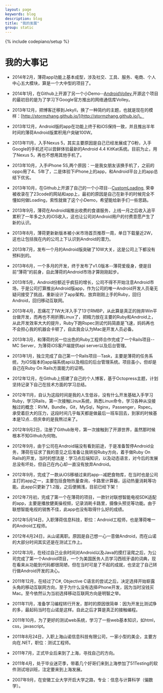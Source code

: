 ```yaml
---
layout: page
keywords: blog
description: blog
title: "我的发展"
group: static
---
```

{% include codepiano/setup %}

我的大事记
===

* 2014年2月，薄荷app功能上基本成型，涉及社交、工具、服务、电商、个人中心五大模块，算是一个大中型的项目了。

* 2014年1月，在Github上开源了另一个小Demo--[AndroidVolley](https://github.com/stormzhang/AndroidVolley),开源这个项目的最初目的是为了学习下Google官方推出的网络通信库Volley。

* 2013年12月，把博客迁移到Jekyll，换了一种简约的主题，也就是现在的模样：[http://stormzhang.github.io/](http://stormzhang.github.io/)。

* 2013年12月，Android版的app在功能上终于和iOS保持一致，并且推出半年时间的薄荷Android版累积用户突破100W。

* 2013年11月，入手Nexus 5，其实主要原因是自己已经发展成了G粉，入手Google的手机还可以尝鲜体验最新的Android 4.4 KitKat系统。目前为止，用了Nexus 5，再也不想用其他手机了。

* 2013年10月，入手iPhone 5S,两个原因：一是我女朋友该换手机了，之前的oppo用了4、5年了，二是体验下iPhone上的app，和Android平台上的app总结下优劣。

* 2013年10月，在Github上开源了自己的一个小项目--[CustomLoading](https://github.com/stormzhang/CustomLoading), 荣幸被收录在了23code的网站和app上，最初的原因是自己在新手的时候完全不懂如何做Loading，索性就做了这个小Demo，希望能给新手们一些思路。

* 2013年9月，薄荷在Android端推出收费的食谱服务，上线一月之后收入追平累积了一年多之久的iOS收入，这也让公司对Android用户的付费意愿产生了新的认识。

* 2013年8月，薄荷更新新版本被小米市场首页推荐一周，单日下载量近2W，这也让包括我在内的公司上下认识到Android的潜力。

* 2013年7月，发布一个月的Android版突破了10W大关，这是公司上下都没有预料到的。

* 2013年6月，一个多月的开发，终于发布了v1.0版本--薄荷爱瘦身，便是目前“薄荷”的前身，自此薄荷的Android市场才算刚刚起步。

* 2013年5月，Android份额近乎疯狂的增长，公司不得不开始注意Android市场，于是公司打算推出Android版app，作为公司的唯一Android开发人员毫无疑问接受了挑战，重新设计了app架构，放弃刚刚上手的Ruby，回归Android，回归移动互联网。

* 2013年4月，忍痛花了1W大洋入手了13寸RMBP，从此算是真正的抛弃Win平台做开发，而再也不用折腾Linux了，把精力放在主要的Ruby和Android上，从此开发效率大大的提升，Ruby下跑Rspec测试代码简直是飞速，妈妈再也不会担心我的机器会卡顿了，自此我会认为Mac是开发人员必备。

* 2013年3月，和薄荷的另一位出色的Ruby工程师合作完成了一个Rails项目--MC Server，为薄荷iOS客户端提供api server以及后台管理。

* 2013年1月，独立完成了自己第一个Rails项目--Task，主要是薄荷的任务系统，为iOS版本的app端系统api以及相应的后台管理系统。项目虽小，但却是自己在Ruby On Rails方面能力的证明。

* 2012年12月，在Github上搭建了自己的个人博客，基于Octopress主题，计划坚持记录下自己在技术方面的学习总结。

* 2012年11月，自认为这段时间是我的人生低谷，没有什么开发基础入手学习Ruby，学习Rails，第一次接触Linux系统，熟悉Linux命令，学习各种从没接触过的概念：RVM，Bundle，Git，MySql，Nginx，Passenger，Rspec。承受着巨大的压力，这段时间几乎每天都是做最后一班车回去，到家的时候基本是12点...但庆幸的是我熬过来了。

* 2012年9月2日，注册了Github账号，第一次接触到了开源世界，虽然那时候根本不知Github为何物。

* 2012年9月，由于公司在Android端没有看到前途，于是准备暂停Android业务，薄荷在征求了我的意见之后准备让我转投Ruby方向，着手做Ruby On Rails的开发，当时的想法是：学习点后端知识，以及动态语言，对今后的发展总没有坏处，但自己在内心却一直没有放弃Android。

* 2012年9月，完成了一款从iOS移植过来的app--减肥食物库，在当时也是公司主打的app之一，主要包括食物热量查询，卡路里计算器，运动热量消耗等功能。此app只更新了1.2版，之后便搁浅，目前已经下架！

* 2012年7月初，完成了第一个在薄荷的项目，一款针对联想智能电视SDK适配的app，主要是播放健美操视频，记录消耗卡路里，摄像头预览等功能。由于联想智能电视的销售不佳，此app也没有取得什么好的成绩。

* 2012年5月14日，入职薄荷信息科技，职位：Android工程师，也是薄荷唯一的Android工程师。

* 2012年4月24日，从山诺离职。原因是自己想一心一意做Android，而在山诺的大部分时间其实还是在测试工作上。

* 2012年3月，在经过自己业余时间对Android以及Java的摸打滚爬之后，为公司完成了第一个Android项目，一个为美国医务人员学习西班牙语的词典，现在看来从功能到代码都很简陋，但在当时可是了不起的成就，也坚定了自己转行做Android开发的决心。

* 2011年12月，在经过了C#, Objective C语言的尝试之后，决定选择开始崭露头角的移动互联网方向，至于为什么没有选择iPhone开发，因为当时没钱买Mac。至今依然认为当初选择移动互联网方向是明智之举。

* 2011年11月，准备学习编程转行开发，那时的原因很简单：因为开发比测试挣的多，最起码当时在山诺是这样。自此之后才算是真正的接触编程。

* 2011年10月，为了更好的测试web系统，学习了一些web基本知识，如html，css，javascript。

* 2011年8月24日，入职上海山诺信息科技有限公司，一家小型的美企，主要方向在.NET，职位：测试工程师。

* 2011年7月，正式毕业后来到了上海，寻找自己的方向。

* 2011年4月，处于毕业迷茫季，带着几个好哥们来到上海参加了51Testing的软件测试培训班，注定要来到上海发展。

* 2007年9月，在安徽工业大学开启大学之路，专业：信息与计算科学（偏数学）。